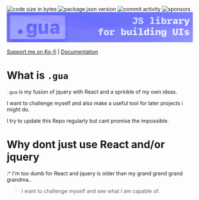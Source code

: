 ![code size in bytes](https://img.shields.io/github/repo-size/guautils/.gua?color=%237073fd&style=for-the-badge)
![package.json version](https://img.shields.io/github/package-json/v/guautils/.gua?color=%236a6dfd&style=for-the-badge)
![commit activity](https://img.shields.io/github/commit-activity/w/guautils/.gua?label=commits&color=%236a6dfd&style=for-the-badge)
![sponsors](https://img.shields.io/github/sponsors/guautils?color=%236a6dfd&style=for-the-badge)
![Project Banner](./imgs/readme_banner.png)

[Support me on Ko-fi](https://ko-fi.com/T6T56CO8O) | [Documentation](https://dotgua.gitbook.io/)

# What is `.gua`

`.gua` is my fusion of jquery with React and a sprinkle of my own ideas.

I want to challenge myself and also make a useful tool for later projects i might do.

I try to update this Repo regularly but cant promise the impossible.

# Why dont just use React and/or jquery

:^ I'm too dumb for React and jquery is older than my grand grand grand grandma..

> I want to challenge myself and see what I am capable of.
